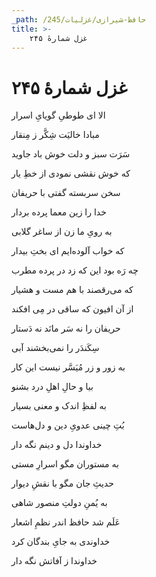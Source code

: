 ```yaml
---
_path: /حافظ-شیرازی/غزلیات/245
title: >-
    غزل شمارهٔ ۲۴۵
---
```

# غزل شمارهٔ ۲۴۵

<div class="b" id="bn1"><div class="m1"><p>الا ای طوطیِ گویایِ اسرار</p></div>
<div class="m2"><p>مبادا خالیَت شِکَّر ز مِنقار</p></div></div>
<div class="b" id="bn2"><div class="m1"><p>سَرَت سبز و دلت خوش باد جاوید</p></div>
<div class="m2"><p>که خوش نقشی نمودی از خطِ یار</p></div></div>
<div class="b" id="bn3"><div class="m1"><p>سخن سربسته گفتی با حریفان</p></div>
<div class="m2"><p>خدا را زین معما پرده بردار</p></div></div>
<div class="b" id="bn4"><div class="m1"><p>به رویِ ما زن از ساغر گلابی</p></div>
<div class="m2"><p>که خواب آلوده‌ایم ای بختِ بیدار</p></div></div>
<div class="b" id="bn5"><div class="m1"><p>چه رَه بود این که زد در پرده مطرب</p></div>
<div class="m2"><p>که می‌رقصند با هم مست و هشیار</p></div></div>
<div class="b" id="bn6"><div class="m1"><p>از آن افیون که ساقی در مِی افکند</p></div>
<div class="m2"><p>حریفان را نه سَر مانَد نه دَستار</p></div></div>
<div class="b" id="bn7"><div class="m1"><p>سِکَندَر را نمی‌بخشند آبی</p></div>
<div class="m2"><p>به زور و زر مُیَسَّر نیست این کار</p></div></div>
<div class="b" id="bn8"><div class="m1"><p>بیا و حالِ اهلِ درد بشنو</p></div>
<div class="m2"><p>به لفظِ اندک و معنی بسیار</p></div></div>
<div class="b" id="bn9"><div class="m1"><p>بُتِ چینی عدویِ دین و دل‌هاست</p></div>
<div class="m2"><p>خداوندا دل و دینم نگه دار</p></div></div>
<div class="b" id="bn10"><div class="m1"><p>به مستوران مگو اسرارِ مستی</p></div>
<div class="m2"><p>حدیثِ جان مگو با نقشِ دیوار</p></div></div>
<div class="b" id="bn11"><div class="m1"><p>به یُمنِ دولتِ منصور شاهی</p></div>
<div class="m2"><p>عَلَم شد حافظ اندر نظمِ اشعار</p></div></div>
<div class="b" id="bn12"><div class="m1"><p>خداوندی به جایِ بندگان کرد</p></div>
<div class="m2"><p>خداوندا ز آفاتش نگه دار</p></div></div>
